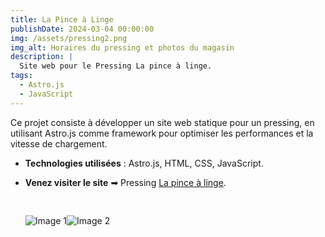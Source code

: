 ```yaml
---
title: La Pince à Linge
publishDate: 2024-03-04 00:00:00
img: /assets/pressing2.png
img_alt: Horaires du pressing et photos du magasin
description: |
  Site web pour le Pressing La pince à linge.
tags:
  - Astro.js
  - JavaScript
---
```


Ce projet consiste à développer un site web statique pour un pressing, en utilisant Astro.js comme framework pour optimiser les performances et la vitesse de chargement.

- **Technologies utilisées** : Astro.js, HTML, CSS, JavaScript.

- **Venez visiter le site** &#x27A1; Pressing <a href="https://pressing-eta.vercel.app" target="_blank" rel="noopener noreferrer">La pince à linge</a>.

  <img src="/assets/pressing.png" alt="Image 1" style="float: left; margin-top: 30px" />

  <img src="/assets/pressing1.png" alt="Image 2" style="float: left; margin-top: 30px"  />
